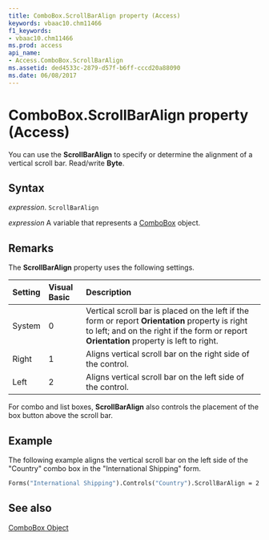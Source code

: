 ```yaml
---
title: ComboBox.ScrollBarAlign property (Access)
keywords: vbaac10.chm11466
f1_keywords:
- vbaac10.chm11466
ms.prod: access
api_name:
- Access.ComboBox.ScrollBarAlign
ms.assetid: ded4533c-2879-d57f-b6ff-cccd20a88090
ms.date: 06/08/2017
---
```



# ComboBox.ScrollBarAlign property (Access)

You can use the  **ScrollBarAlign** to specify or determine the alignment of a vertical scroll bar. Read/write **Byte**.


## Syntax

 _expression_. `ScrollBarAlign`

 _expression_ A variable that represents a [ComboBox](Access.ComboBox.md) object.


## Remarks

The  **ScrollBarAlign** property uses the following settings.



|**Setting**|**Visual Basic**|**Description**|
|:-----|:-----|:-----|
|System|0|Vertical scroll bar is placed on the left if the form or report  **Orientation** property is right to left; and on the right if the form or report **Orientation** property is left to right.|
|Right|1|Aligns vertical scroll bar on the right side of the control.|
|Left|2|Aligns vertical scroll bar on the left side of the control.|

For combo and list boxes,  **ScrollBarAlign** also controls the placement of the box button above the scroll bar.


## Example

The following example aligns the vertical scroll bar on the left side of the "Country" combo box in the "International Shipping" form.


```vb
Forms("International Shipping").Controls("Country").ScrollBarAlign = 2
```


## See also


[ComboBox Object](Access.ComboBox.md)

